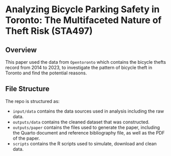 # Analyzing Bicycle Parking Safety in Toronto: The Multifaceted Nature of Theft Risk (STA497)

## Overview

This paper used the data from `Opentoronto` which contains the bicycle thefts record from 2014 to 2023, to investigate the pattern of bicycle theft in Toronto and find the potential reasons. 

## File Structure

The repo is structured as:

-   `input/data` contains the data sources used in analysis including the raw data.
-   `outputs/data` contains the cleaned dataset that was constructed.
-   `outputs/paper` contains the files used to generate the paper, including the Quarto document and reference bibliography file, as well as the PDF of the paper. 
-   `scripts` contains the R scripts used to simulate, download and clean data.